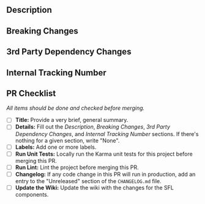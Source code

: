 ## Description
<!-- Describe your changes in detail. -->

## Breaking Changes
<!-- Please try to make your changes backward compatible -->
<!-- If this PR contains changes that will require changes dependant projects, call it out here and describe what will need to be changed. -->

## 3rd Party Dependency Changes
<!-- List out the changes to 3rd party dependencies, and indicate if it has been `Added`, `Updated`, or `Removed`. -->
<!-- Example format: -->
<!-- ### client/package.json -->
<!-- - Added `"xyz-package": "1.2.3"` -->
<!-- - Updated `"some-other-package": "2.3.4"` -->

## Internal Tracking Number
<!-- Add internal tracking number or links to Github issues -->
<!-- Example: S-12345 -->

## PR Checklist
_All items should be done and checked before merging._
- [ ] **Title:** Provide a very brief, general summary.
- [ ] **Details:** Fill out the _Description_, _Breaking Changes_, _3rd Party Dependency Changes_, and _Internal Tracking Number_ sections. If there's nothing for a given section, write "None".
- [ ] **Labels:** Add one or more labels.
- [ ] **Run Unit Tests:** Locally run the Karma unit tests for this project before merging this PR.
- [ ] **Run Lint:** Lint the project before merging this PR. 
- [ ] **Changelog:** If any code change in this PR will run in production, add an entry to the "Unreleased" section of the `CHANGELOG.md` file.
- [ ] **Update the Wiki:** Update the wiki with the changes for the SFL components.